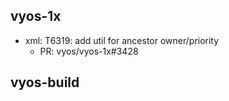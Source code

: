## vyos-1x
- xml: T6319: add util for ancestor owner/priority
   - PR: vyos/vyos-1x#3428


## vyos-build

